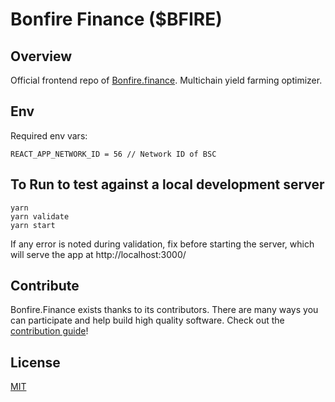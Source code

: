 # Bonfire Finance (\$BFIRE)

## Overview

Official frontend repo of [Bonfire.finance](https://app.Bonfire.finance). Multichain yield farming optimizer.

## Env

Required env vars:
```
REACT_APP_NETWORK_ID = 56 // Network ID of BSC
```

## To Run to test against a local development server 
```
yarn
yarn validate
yarn start
```
If any error is noted during validation, fix before starting the server, which will serve the app at http://localhost:3000/


## Contribute

Bonfire.Finance exists thanks to its contributors. There are many ways you can participate and help build high quality software. Check out the [contribution guide](CONTRIBUTING.md)!

## License

[MIT](LICENSE)

